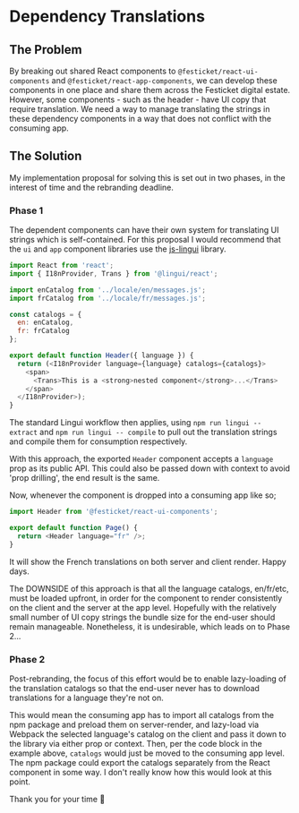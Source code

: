 # Dependency Translations

## The Problem
By breaking out shared React components to `@festicket/react-ui-components` and `@festicket/react-app-components`, we can develop these components in one place and share them across the Festicket digital estate. However, some components - such as the header - have UI copy that require translation. We need a way to manage translating the strings in these dependency components in a way that does not conflict with the consuming app.

## The Solution
My implementation proposal for solving this is set out in two phases, in the interest of time and the rebranding deadline.

### Phase 1
The dependent components can have their own system for translating UI strings which is self-contained. For this proposal I would recommend that the `ui` and `app` component libraries use the [js-lingui](https://github.com/lingui/js-lingui) library.

```js
import React from 'react';
import { I18nProvider, Trans } from '@lingui/react';

import enCatalog from '../locale/en/messages.js';
import frCatalog from '../locale/fr/messages.js';

const catalogs = {
  en: enCatalog,
  fr: frCatalog
};

export default function Header({ language }) {
  return (<I18nProvider language={language} catalogs={catalogs}>
    <span>
      <Trans>This is a <strong>nested component</strong>...</Trans>
    </span>
  </I18nProvider>);
}
```

The standard Lingui workflow then applies, using `npm run lingui -- extract` and `npm run lingui -- compile` to pull out the translation strings and compile them for consumption respectively.

With this approach, the exported `Header` component accepts a `language` prop as its public API. This could also be passed down with context to avoid 'prop drilling', the end result is the same.

Now, whenever the component is dropped into a consuming app like so;

```js
import Header from '@festicket/react-ui-components';

export default function Page() {
  return <Header language="fr" />;
}
```

It will show the French translations on both server and client render. Happy days.

The DOWNSIDE of this approach is that all the language catalogs, en/fr/etc, must be loaded upfront, in order for the component to render consistently on the client and the server at the app level. Hopefully with the relatively small number of UI copy strings the bundle size for the end-user should remain manageable. Nonetheless, it is undesirable, which leads on to Phase 2...

### Phase 2
Post-rebranding, the focus of this effort would be to enable lazy-loading of the translation catalogs so that the end-user never has to download translations for a language they're not on.

This would mean the consuming app has to import all catalogs from the npm package and preload them on server-render, and lazy-load via Webpack the selected language's catalog on the client and pass it down to the library via either prop or context. Then, per the code block in the example above, `catalogs` would just be moved to the consuming app level. The npm package could export the catalogs separately from the React component in some way. I don't really know how this would look at this point.

Thank you for your time 🌈
